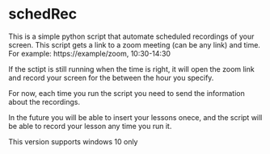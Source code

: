 # schedRec

This is a simple python script that automate
scheduled recordings of your screen.
This script gets a link to a zoom meeting
(can be any link) and time. 
For example: https://example/zoom, 10:30-14:30

If the sctipt is still running when the time is right,
it will open the zoom link
and record your screen for the between the hour you specify.

For now, each time you run the script you need to send
the information about the recordings.

In the future you will be able to insert your lessons onece,
and the script will be able to record
your lesson any time you run it.

This version supports windows 10 only
